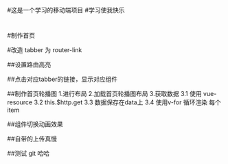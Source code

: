 #这是一个学习的移动端项目
#学习使我快乐
#



#制作首页

#改造 tabber 为 router-link
    
##设置路由高亮


##点击对应tabber的链接，显示对应组件


##制作首页轮播图
    1.进行布局
    2.加载首页轮播图布局
    3.获取数据
        3.1 使用 vue-resource
        3.2 this.$http.get
        3.3 数据保存在data上
        3.4 使用v-for 循环渲染 每个item 

##组件切换动画效果

##自带的上传真慢

##测试 git 哈哈